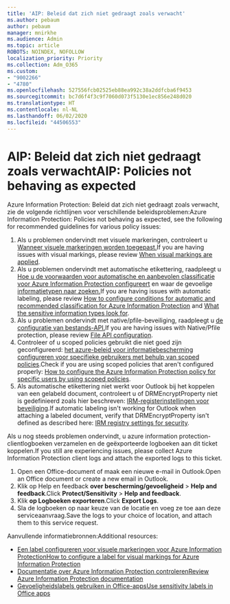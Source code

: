 ```yaml
---
title: 'AIP: Beleid dat zich niet gedraagt zoals verwacht'
ms.author: pebaum
author: pebaum
manager: mnirkhe
ms.audience: Admin
ms.topic: article
ROBOTS: NOINDEX, NOFOLLOW
localization_priority: Priority
ms.collection: Adm_O365
ms.custom:
- "9002266"
- "4780"
ms.openlocfilehash: 527556fcb02525eb88ea992c38a2ddfcba6f9453
ms.sourcegitcommit: bc7d6f4f3c9f7060d073f5130e1ec856e248d020
ms.translationtype: HT
ms.contentlocale: nl-NL
ms.lasthandoff: 06/02/2020
ms.locfileid: "44506553"
---
```

# <a name="aip-policies-not-behaving-as-expected"></a><span data-ttu-id="6036f-102">AIP: Beleid dat zich niet gedraagt zoals verwacht</span><span class="sxs-lookup"><span data-stu-id="6036f-102">AIP: Policies not behaving as expected</span></span>

<span data-ttu-id="6036f-103">Azure Information Protection: Beleid dat zich niet gedraagt zoals verwacht, zie de volgende richtlijnen voor verschillende beleidsproblemen:</span><span class="sxs-lookup"><span data-stu-id="6036f-103">Azure Information Protection: Policies not behaving as expected, see the following for recommended guidelines for various policy issues:</span></span>

1. <span data-ttu-id="6036f-104">Als u problemen ondervindt met visuele markeringen, controleert u [Wanneer visuele markeringen worden toegepast.](https://docs.microsoft.com/azure/information-protection/configure-policy-markings#when-visual-markings-are-applied)</span><span class="sxs-lookup"><span data-stu-id="6036f-104">If you are having issues with visual markings, please review [When visual markings are applied](https://docs.microsoft.com/azure/information-protection/configure-policy-markings#when-visual-markings-are-applied).</span></span>
2. <span data-ttu-id="6036f-105">Als u problemen ondervindt met automatische etikettering, raadpleegt u [Hoe u de voorwaarden voor automatische en aanbevolen classificatie voor Azure Information Protection configureert](https://docs.microsoft.com/azure/information-protection/configure-policy-classification) en waar de gevoelige [informatietypen naar zoeken.](https://docs.microsoft.com/microsoft-365/compliance/sensitive-information-type-entity-definitions)</span><span class="sxs-lookup"><span data-stu-id="6036f-105">If you are having issues with automatic labeling, please review [How to configure conditions for automatic and recommended classification for Azure Information Protection](https://docs.microsoft.com/azure/information-protection/configure-policy-classification) and [What the sensitive information types look for](https://docs.microsoft.com/microsoft-365/compliance/sensitive-information-type-entity-definitions).</span></span>
3. <span data-ttu-id="6036f-106">Als u problemen ondervindt met native/pfile-beveiliging, raadpleegt u [de configuratie van bestands-API.](https://docs.microsoft.com/azure/information-protection/develop/file-api-configuration)</span><span class="sxs-lookup"><span data-stu-id="6036f-106">If you are having issues with Native/Pfile protection, please review [File API configuration](https://docs.microsoft.com/azure/information-protection/develop/file-api-configuration).</span></span>
4. <span data-ttu-id="6036f-107">Controleer of u scoped policies gebruikt die niet goed zijn geconfigureerd: [het azure-beleid voor informatiebescherming configureren voor specifieke gebruikers met behulp van scoped policies](https://docs.microsoft.com/azure/information-protection/configure-policy-scope).</span><span class="sxs-lookup"><span data-stu-id="6036f-107">Check if you are using scoped policies that aren't configured properly: [How to configure the Azure Information Protection policy for specific users by using scoped policies](https://docs.microsoft.com/azure/information-protection/configure-policy-scope).</span></span>
5. <span data-ttu-id="6036f-108">Als automatische etikettering niet werkt voor Outlook bij het koppelen van een gelabeld document, controleert u of DRMEncryptProperty niet is gedefinieerd zoals hier beschreven: [IRM-registerinstellingen voor beveiliging](https://docs.microsoft.com/deployoffice/security/protect-sensitive-messages-and-documents-by-using-irm-in-office#office-2016-irm-registry-key-options).</span><span class="sxs-lookup"><span data-stu-id="6036f-108">If automatic labeling isn't working for Outlook when attaching a labeled document, verify that DRMEncryptProperty isn't defined as described here: [IRM registry settings for security](https://docs.microsoft.com/deployoffice/security/protect-sensitive-messages-and-documents-by-using-irm-in-office#office-2016-irm-registry-key-options).</span></span>

<span data-ttu-id="6036f-109">Als u nog steeds problemen ondervindt, u azure information protection-clientlogboeken verzamelen en de geëxporteerde logboeken aan dit ticket koppelen.</span><span class="sxs-lookup"><span data-stu-id="6036f-109">If you still are experiencing issues, please collect Azure Information Protection client logs and attach the exported logs to this ticket.</span></span>

1. <span data-ttu-id="6036f-110">Open een Office-document of maak een nieuwe e-mail in Outlook.</span><span class="sxs-lookup"><span data-stu-id="6036f-110">Open an Office document or create a new email in Outlook.</span></span>
2. <span data-ttu-id="6036f-111">Klik op Help en feedback **over bescherming/gevoeligheid**  >  **Help and feedback**.</span><span class="sxs-lookup"><span data-stu-id="6036f-111">Click **Protect/Sensitivity** > **Help and feedback**.</span></span>
3. <span data-ttu-id="6036f-112">Klik **op Logboeken exporteren**.</span><span class="sxs-lookup"><span data-stu-id="6036f-112">Click **Export Logs**.</span></span>
4. <span data-ttu-id="6036f-113">Sla de logboeken op naar keuze van de locatie en voeg ze toe aan deze serviceaanvraag.</span><span class="sxs-lookup"><span data-stu-id="6036f-113">Save the logs to your choice of location, and attach them to this service request.</span></span>

<span data-ttu-id="6036f-114">Aanvullende informatiebronnen:</span><span class="sxs-lookup"><span data-stu-id="6036f-114">Additional resources:</span></span>

- [<span data-ttu-id="6036f-115">Een label configureren voor visuele markeringen voor Azure Information Protection</span><span class="sxs-lookup"><span data-stu-id="6036f-115">How to configure a label for visual markings for Azure Information Protection</span></span>](https://docs.microsoft.com/azure/information-protection/configure-policy-markings)
- [<span data-ttu-id="6036f-116">Documentatie over Azure Information Protection controleren</span><span class="sxs-lookup"><span data-stu-id="6036f-116">Review Azure Information Protection documentation</span></span>](https://docs.microsoft.com/azure/information-protection/what-is-information-protection)
- [<span data-ttu-id="6036f-117">Gevoeligheidslabels gebruiken in Office-apps</span><span class="sxs-lookup"><span data-stu-id="6036f-117">Use sensitivity labels in Office apps</span></span>](https://docs.microsoft.com/microsoft-365/compliance/sensitivity-labels-office-apps)

